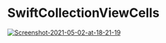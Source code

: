 # SwiftCollectionViewCells
<a href="https://imgbb.com/"><img src="https://i.ibb.co/C9sdqRF/Screenshot-2021-05-02-at-18-21-19.png" alt="Screenshot-2021-05-02-at-18-21-19" border="0"></a>
